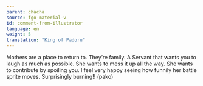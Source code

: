 ```yaml
---
parent: chacha
source: fgo-material-v
id: comment-from-illustrator
language: en
weight: 5
translation: "King of Padoru"
---
```


Mothers are a place to return to. They’re family. A Servant that wants you to laugh as much as possible. She wants to mess it up all the way. She wants to contribute by spoiling you. I feel very happy seeing how funnily her battle sprite moves. Surprisingly burning!! (pako)
